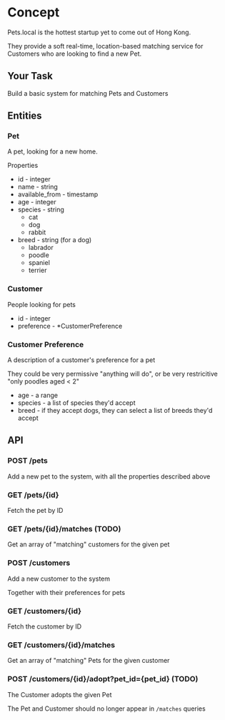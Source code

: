 # Concept

Pets.local is the hottest startup yet to come out of Hong Kong.

They provide a soft real-time, location-based matching service for Customers who are looking to find a new Pet.

## Your Task

Build a basic system for matching Pets and Customers

## Entities

### Pet

A pet, looking for a new home.

Properties

* id - integer
* name - string
* available_from - timestamp
* age - integer
* species - string
  * cat
  * dog
  * rabbit
* breed - string (for a dog)
  * labrador
  * poodle
  * spaniel
  * terrier

### Customer

People looking for pets

* id - integer
* preference - *CustomerPreference

### Customer Preference

A description of a customer's preference for a pet

They could be very permissive "anything will do",
or be very restricitive "only poodles aged < 2"

* age - a range
* species - a list of species they'd accept
* breed - if they accept dogs, they can select a list of breeds they'd accept

## API

### POST /pets

Add a new pet to the system, with all the properties described above

### GET /pets/{id}

Fetch the pet by ID

### GET /pets/{id}/matches (TODO)

Get an array of "matching" customers for the given pet

### POST /customers

Add a new customer to the system

Together with their preferences for pets

### GET /customers/{id}

Fetch the customer by ID

### GET /customers/{id}/matches

Get an array of "matching" Pets for the given customer

### POST /customers/{id}/adopt?pet_id={pet_id} (TODO)

The Customer adopts the given Pet

The Pet and Customer should no longer appear in `/matches` queries